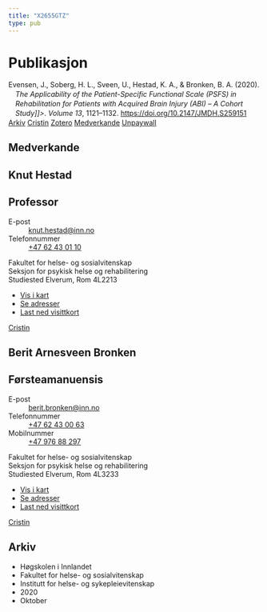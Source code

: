 ```yaml
---
title: "X2655GTZ"
type: pub
---
```

<h1>Publikasjon</h1>
<article id="csl-bib-container-X2655GTZ" class="csl-bib-container">
  <div class="csl-bib-body" style="line-height: 1.35; padding-left: 1em; text-indent:-1em;">
  <div class="csl-entry">Evensen, J., Soberg, H. L., Sveen, U., Hestad, K. A., &amp; Bronken, B. A. (2020). <i>The Applicability of the Patient-Specific Functional Scale (PSFS) in Rehabilitation for Patients with Acquired Brain Injury (ABI) &#x2013; A Cohort Study]]&gt;</i>. <i>Volume 13</i>, 1121&#x2013;1132. <a href="https://doi.org/10.2147/JMDH.S259151">https://doi.org/10.2147/JMDH.S259151</a></div>
</div>
  <div class="csl-bib-buttons">
    <a href="#taxonomy-article-X2655GTZ" class="csl-bib-button">Arkiv</a>
    <a href alt="Cristin URL" class="csl-bib-button">Cristin</a>
    <a href alt="Zotero URL" class="csl-bib-button">Zotero</a>
    <a href="#contributors-article-X2655GTZ" class="csl-bib-button">Medverkande</a>
    <a href="https://www.dovepress.com/getfile.php?fileID=62341" class="csl-bib-button">Unpaywall</a>
  </div>
  <div id="csl-bib-meta-container-X2655GTZ"></div>
</article>
<div id="csl-bib-meta-X2655GTZ" class="csl-bib-meta">
  <article id="contributors-article-X2655GTZ" class="contributors-article">
    <h1>Medverkande</h1>
    <div class="personas">
<div class="vrtx-hinn-person-card">
<div class="photo">
<i class="lar la-user-circle missing-person"></i>
</div>
<div class="info">
<hgroup><h1>Knut Hestad</h1>
<h2>Professor</h2>
</hgroup><dl>
<dt>E-post</dt>
<dd>
<a href="mailto:knut.hestad@inn.no">knut.hestad@inn.no</a>
</dd>
<dt>Telefonnummer</dt>
<dd><a href="tel:+4762430110">
+47 62 43 01 10
</a></dd>
</dl>
<p>
Fakultet for helse- og sosialvitenskap<br>
Seksjon for psykisk helse og rehabilitering<br>
Studiested Elverum,
Rom 4L2213
</p>
<ul class="vrtx-hinn-links">
<li><a href="https://www.google.com/maps?q=60.88177,11.53669">Vis i kart</a></li>
<li><a href="https://www.inn.no/finn-en-ansatt/knut-hestad.html#vrtx-hinn-addresses">Se adresser</a></li>
<li><a href="https://www.inn.no/finn-en-ansatt/knut-hestad.html?vrtx=vcf">Last ned visittkort</a></li>
</ul>
</div>
</div>
<a href="https://app.cristin.no/persons/show.jsf?id=43557" alt="Cristin URL" class="personas-cristin">Cristin</a>
</div> <div class="personas">
<div class="vrtx-hinn-person-card">
<div class="photo">
<i class="lar la-user-circle missing-person"></i>
</div>
<div class="info">
<hgroup><h1>Berit Arnesveen Bronken</h1>
<h2>Førsteamanuensis</h2>
</hgroup><dl>
<dt>E-post</dt>
<dd>
<a href="mailto:berit.bronken@inn.no">berit.bronken@inn.no</a>
</dd>
<dt>Telefonnummer</dt>
<dd><a href="tel:+4762430063">
+47 62 43 00 63
</a></dd>
<dt>Mobilnummer</dt>
<dd><a href="tel:+4797688297">
+47 976 88 297
</a></dd>
</dl>
<p>
Fakultet for helse- og sosialvitenskap<br>
Seksjon for psykisk helse og rehabilitering<br>
Studiested Elverum,
Rom 4L3233
</p>
<ul class="vrtx-hinn-links">
<li><a href="https://www.google.com/maps?q=60.88177,11.53669">Vis i kart</a></li>
<li><a href="https://www.inn.no/finn-en-ansatt/berit-bronken.html#vrtx-hinn-addresses">Se adresser</a></li>
<li><a href="https://www.inn.no/finn-en-ansatt/berit-bronken.html?vrtx=vcf">Last ned visittkort</a></li>
</ul>
</div>
</div>
<a href="https://app.cristin.no/persons/show.jsf?id=10549" alt="Cristin URL" class="personas-cristin">Cristin</a>
</div>
  </article>
  <article id="taxonomy-article-X2655GTZ" class="taxonomy-article">
    <h1>Arkiv</h1>
    <ul>
      <li>Høgskolen i Innlandet</li>
      <li>Fakultet for helse- og sosialvitenskap</li>
      <li>Institutt for helse- og sykepleievitenskap</li>
      <li>2020</li>
      <li>Oktober</li>
    </ul>
  </article>
</div>
